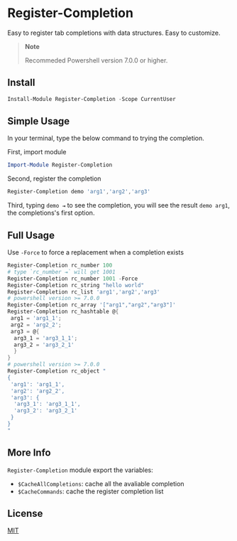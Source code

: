 # Register-Completion

Easy to register tab completions with data structures. Easy to customize.

> **Note**
>
> Recommeded Powershell version 7.0.0 or higher.

## Install

```Powershell
Install-Module Register-Completion -Scope CurrentUser
```

## Simple Usage

In your terminal, type the below command to trying the completion.

First, import module

```Powershell
Import-Module Register-Completion
```

Second, register the completion

```Powershell
Register-Completion demo 'arg1','arg2','arg3'
```

Third, typing `demo ⇥` to see the completion, you will see the result `demo arg1`, the completions's first option.

## Full Usage

Use `-Force` to force a replacement when a completion exists

```Powershell
Register-Completion rc_number 100
# type `rc_number ⇥` will get 1001
Register-Completion rc_number 1001 -Force
Register-Completion rc_string "hello world"
Register-Completion rc_list 'arg1','arg2','arg3'
# powershell version >= 7.0.0
Register-Completion rc_array '["arg1","arg2","arg3"]'
Register-Completion rc_hashtable @{
 arg1 = 'arg1_1'; 
 arg2 = 'arg2_2'; 
 arg3 = @{
  arg3_1 = 'arg3_1_1';
  arg3_2 = 'arg3_2_1'
  }
}
# powershell version >= 7.0.0
Register-Completion rc_object "
{
 'arg1': 'arg1_1',
 'arg2': 'arg2_2',
 'arg3': {
  'arg3_1': 'arg3_1_1',
  'arg3_2': 'arg3_2_1'
 }
}
"
```

## More Info

`Register-Completion` module export the variables:

+ `$CacheAllCompletions`: cache all the avaliable completion
+ `$CacheCommands`: cache the register completion list

## License

[MIT](.\LICENSE)
